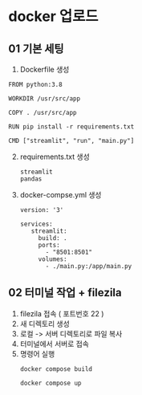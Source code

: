 # docker 업로드
## 01 기본 세팅
1. Dockerfile 생성
  ```
  FROM python:3.8
  
  WORKDIR /usr/src/app
  
  COPY . /usr/src/app
  
  RUN pip install -r requirements.txt
  
  CMD ["streamlit", "run", "main.py"]
  ```

2. requirements.txt 생성
   ```
   streamlit
   pandas
   ```

3. docker-compse.yml 생성
   ```
   version: '3'
   
   services:
      streamlit:
        build: .
        ports:
          - "8501:8501"
        volumes:
          - ./main.py:/app/main.py
      ```
## 02 터미널 작업 + filezila
1. filezila 접속 ( 포트번호 22 )
2. 새 디렉토리 생성
3. 로컬 -> 서버 디렉토리로 파일 복사
4. 터미널에서 서버로 접속
5. 명령어 실행
   ```
   docker compose build
   ```
   ```
   docker compose up
   ```
   
